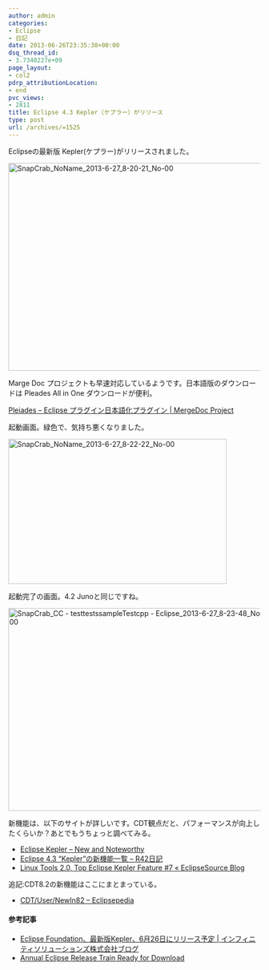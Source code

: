 ```yaml
---
author: admin
categories:
- Eclipse
- 日記
date: 2013-06-26T23:35:38+00:00
dsq_thread_id:
- 3.7340227e+09
page_layout:
- col2
pdrp_attributionLocation:
- end
pvc_views:
- 2811
title: Eclipse 4.3 Kepler（ケプラー）がリリース
type: post
url: /archives/=1525
---
```


Eclipseの最新版 Kepler(ケプラー)がリリースされました。

[<img title="SnapCrab_NoName_2013-6-27_8-20-21_No-00" style="border-top: 0px; border-right: 0px; background-image: none; border-bottom: 0px; padding-top: 0px; padding-left: 0px; border-left: 0px; display: inline; padding-right: 0px" border="0" alt="SnapCrab_NoName_2013-6-27_8-20-21_No-00" src="https://futurismo.biz/wp-content/uploads/SnapCrab_NoName_2013-6-27_8-20-21_No-00_thumb.png" width="546" height="415" />][1]

Marge Doc プロジェクトも早速対応しているようです。日本語版のダウンロードは Pleades All in One ダウンロードが便利。

<a href="http://mergedoc.sourceforge.jp/menu.html" target="_blank">Pleiades &#8211; Eclipse プラグイン日本語化プラグイン | MergeDoc Project</a>

起動画面。緑色で、気持ち悪くなりました。

[<img title="SnapCrab_NoName_2013-6-27_8-22-22_No-00" style="border-top: 0px; border-right: 0px; background-image: none; border-bottom: 0px; padding-top: 0px; padding-left: 0px; border-left: 0px; display: inline; padding-right: 0px" border="0" alt="SnapCrab_NoName_2013-6-27_8-22-22_No-00" src="https://futurismo.biz/wp-content/uploads/SnapCrab_NoName_2013-6-27_8-22-22_No-00_thumb.png" width="436" height="290" />][2]

起動完了の画面。4.2 Junoと同じですね。

[<img title="SnapCrab_CC   - testtestssampleTestcpp - Eclipse_2013-6-27_8-23-48_No-00" style="border-top: 0px; border-right: 0px; background-image: none; border-bottom: 0px; padding-top: 0px; padding-left: 0px; border-left: 0px; display: inline; padding-right: 0px" border="0" alt="SnapCrab_CC   - testtestssampleTestcpp - Eclipse_2013-6-27_8-23-48_No-00" src="https://futurismo.biz/wp-content/uploads/SnapCrab_CC-testtestssampleTestcpp-Eclipse_2013-6-27_8-23-48_No-00_thumb.png" width="521" height="405" />][3]

新機能は、以下のサイトが詳しいです。CDT観点だと、パフォーマンスが向上したくらいか？あとでもうちょっと調べてみる。

  * <a href="http://download.eclipse.org/eclipse/downloads/drops4/R-4.3-201306052000/news/" target="_blank">Eclipse Kepler &#8211; New and Noteworthy</a>
  * <a href="http://d.hatena.ne.jp/takahashikzn/20130625/1372153189" target="_blank">Eclipse 4.3 &#8220;Kepler&#8221;の新機能一覧 &#8211; R42日記</a> 
  * <a href="http://eclipsesource.com/blogs/2013/06/13/linux-tools-2-0-top-eclipse-kepler-feature-7/" target="_blank">Linux Tools 2.0, Top Eclipse Kepler Feature #7 « EclipseSource Blog</a>

追記:CDT8.2の新機能はここにまとまっている。
  
+ <a href="http://wiki.eclipse.org/CDT/User/NewIn82" target="_blank">CDT/User/NewIn82 &#8211; Eclipsepedia</a>

#### 参考記事

  * <a href="http://blog.infinity-solutions.jp/2013/05/21/eclipse-foundation-releases-new-version-kepler-on-june-26/" target="_blank">Eclipse Foundation、最新版Kepler、6月26日にリリース予定 | インフィニティソリューションズ株式会社ブログ</a> 
  * <a href="http://www.eclipse.org/org/press-release/20130626_kepler.php" target="_blank">Annual Eclipse Release Train Ready for Download</a>

 [1]: https://futurismo.biz/wp-content/uploads/SnapCrab_NoName_2013-6-27_8-20-21_No-00.png
 [2]: https://futurismo.biz/wp-content/uploads/SnapCrab_NoName_2013-6-27_8-22-22_No-00.png
 [3]: https://futurismo.biz/wp-content/uploads/SnapCrab_CC-testtestssampleTestcpp-Eclipse_2013-6-27_8-23-48_No-00.png